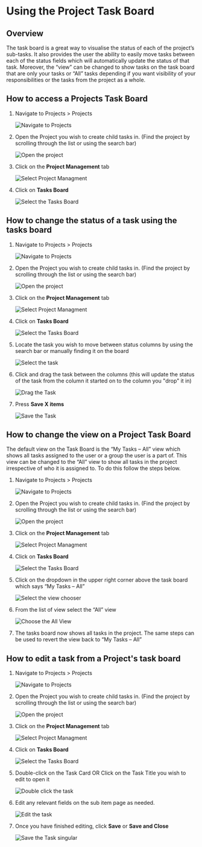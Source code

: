 # Using the Project Task Board

## Overview

The task board is a great way to visualise the status of each of the project’s sub-tasks. It also provides the user the ability to easily move tasks between each of the status fields which will automatically update the status of that task. Moreover, the “view” can be changed to show tasks on the task board that are only your tasks or “All” tasks depending if you want visibility of your responsibilities or the tasks from the project as a whole.

## How to access a Projects Task Board

1. Navigate to Projects &gt; Projects  

    ![Navigate to Projects](<Navigate to Projects.png>)

2. Open the Project you wish to create child tasks in. (Find the project by scrolling through the list or using the search bar) 

    ![Open the project](<Open the project.png>)

3. Click on the **Project Management** tab  

    ![Select Project Managment](<Select Project Managment.png>)

4. Click on **Tasks Board** 

    ![Select the Tasks Board](<Select the Tasks Board.png>)

## How to change the status of a task using the tasks board

1. Navigate to Projects &gt; Projects  

    ![Navigate to Projects](<Navigate to Projects.png>)

2. Open the Project you wish to create child tasks in. (Find the project by scrolling through the list or using the search bar)

    ![Open the project](<Open the project.png>)

3. Click on the **Project Management** tab  

    ![Select Project Managment](<Select Project Managment.png>)

4. Click on **Tasks Board** 

    ![Select the Tasks Board](<Select the Tasks Board.png>)

5. Locate the task you wish to move between status columns by using the search bar or manually finding it on the board

    ![Select the task](<Select the task.png>)

6. Click and drag the task between the columns (this will update the status of the task from the column it started on to the column you "drop" it in)  

    ![Drag the Task](<Drag the Task.png>)

7. Press **Save X items** 

    ![Save the Task](<Save the Task.png>)


## How to change the view on a Project Task Board

The default view on the Task Board is the “My Tasks – All” view which shows all tasks assigned to the user or a group the user is a part of. This view can be changed to the “All” view to show all tasks in the project irrespective of who it is assigned to. To do this follow the steps below.

1. Navigate to Projects &gt; Projects  

    ![Navigate to Projects](<Navigate to Projects.png>)

2. Open the Project you wish to create child tasks in. (Find the project by scrolling through the list or using the search bar)  

    ![Open the project](<Open the project.png>)

3. Click on the **Project Management** tab  

    ![Select Project Managment](<Select Project Managment.png>)

4. Click on **Tasks Board** 

    ![Select the Tasks Board](<Select the Tasks Board.png>)

5. Click on the dropdown in the upper right corner above the task board which says “My Tasks – All”  

    ![Select the view chooser](<Selec the view chooser.png>)

6. From the list of view select the “All” view  

    ![Choose the All View](<Choose the All View.png>)

7. The tasks board now shows all tasks in the project. The same steps can be used to revert the view back to “My Tasks – All”

## How to edit a task from a Project's task board

1. Navigate to Projects &gt; Projects  

    ![Navigate to Projects](<Navigate to Projects.png>)

2. Open the Project you wish to create child tasks in. (Find the project by scrolling through the list or using the search bar) 

    ![Open the project](<Open the project.png>)

3. Click on the **Project Management** tab  

    ![Select Project Managment](<Select Project Managment.png>)

4. Click on **Tasks Board** 

    ![Select the Tasks Board](<Select the Tasks Board.png>)

5. Double-click on the Task Card OR Click on the Task Title you wish to edit to open it  

    ![Double click the task](<Double click the task.png>)

6. Edit any relevant fields on the sub item page as needed. 

    ![Edit the task](<Edit the task.png>)

7. Once you have finished editing, click **Save** or **Save and Close** 

    ![Save the Task singular](<Save the Task singular.png>)